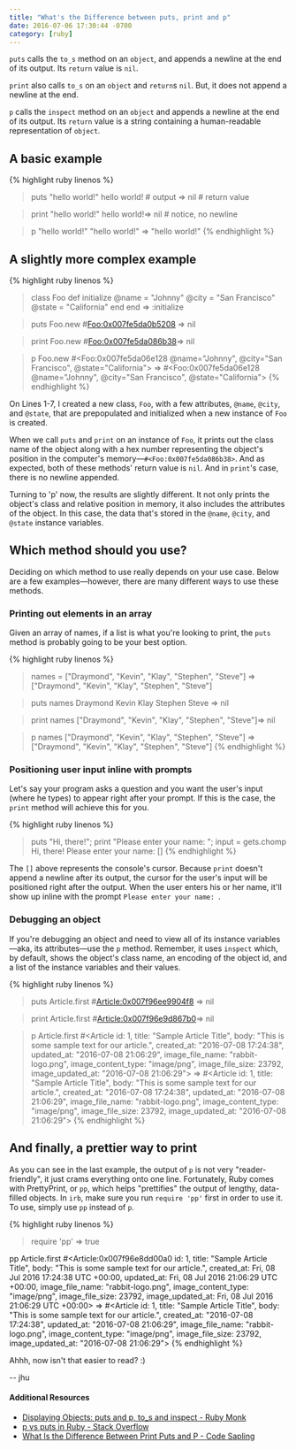 ```yaml
---
title: "What's the Difference between puts, print and p"
date: 2016-07-06 17:30:44 -0700
category: [ruby]
---
```


`puts` calls the `to_s` method on an `object`, and appends a newline at the end of its output. Its `return` value is `nil`.

`print` also calls `to_s` on an `object` and `return`s `nil`. But, it does not append a newline at the end.

`p` calls the `inspect` method on an `object` and appends a newline at the end of its output. Its `return` value is a string containing a human-readable representation of `object`.

## A basic example

{% highlight ruby linenos %}
> puts "hello world!"
hello world!             # output
=> nil                   # return value

> print "hello world!"
hello world!=> nil       # notice, no newline

> p "hello world!"
"hello world!"
=> "hello world!"
{% endhighlight %}

## A slightly more complex example

{% highlight ruby linenos %}
> class Foo
>   def initialize
>     @name = "Johnny"
>     @city = "San Francisco"
>     @state = "California"
>   end
> end
=> :initialize

> puts Foo.new
#<Foo:0x007fe5da0b5208>
=> nil

> print Foo.new
#<Foo:0x007fe5da086b38>=> nil

> p Foo.new
#<Foo:0x007fe5da06e128 @name="Johnny", @city="San Francisco", @state="California">
=> #<Foo:0x007fe5da06e128 @name="Johnny", @city="San Francisco", @state="California">
{% endhighlight %}

On Lines 1-7, I created a new class, `Foo`, with a few attributes, `@name`, `@city`, and `@state`, that are prepopulated and initialized when a new instance of `Foo` is created.

When we call `puts` and `print` on an instance of `Foo`, it prints out the class name of the object along with a hex number representing the object's position in the computer's memory—`#<Foo:0x007fe5da086b38>`. And as expected, both of these methods' return value is `nil`. And in `print`'s case, there is no newline appended.

Turning to 'p' now, the results are slightly different. It not only prints the object's class and relative position in memory, it also includes the attributes of the object. In this case, the data that's stored in the `@name`, `@city`, and `@state` instance variables.

## Which method should you use?

Deciding on which method to use really depends on your use case.
Below are a few examples—however, there are many different ways to use these methods.

### Printing out elements in an array

Given an array of names, if a list is what you're looking to print, the `puts` method is probably going to be your best option.

{% highlight ruby linenos %}
> names = ["Draymond", "Kevin", "Klay", "Stephen", "Steve"]
=> ["Draymond", "Kevin", "Klay", "Stephen", "Steve"]

> puts names
Draymond
Kevin
Klay
Stephen
Steve
=> nil

> print names
["Draymond", "Kevin", "Klay", "Stephen", "Steve"]=> nil

> p names
["Draymond", "Kevin", "Klay", "Stephen", "Steve"]
=> ["Draymond", "Kevin", "Klay", "Stephen", "Steve"]
{% endhighlight %}

### Positioning user input inline with prompts

Let's say your program asks a question and you want the user's input (where he types) to appear right after your prompt. If this is the case, the `print` method will achieve this for you.

{% highlight ruby linenos %}
> puts "Hi, there!";
  print "Please enter your name: ";
  input = gets.chomp
Hi, there!
Please enter your name: []
{% endhighlight %}

The `[]` above represents the console's cursor. Because `print` doesn't append a newline after its output, the cursor for the user's input will be positioned right after the output. When the user enters his or her name, it'll show up inline with the prompt `Please enter your name: `.


### Debugging an object

If you're debugging an object and need to view all of its instance variables—aka, its attributes—use the `p` method. Remember, it uses `inspect` which, by default, shows the object's class name, an encoding of the object id, and a list of the instance variables and their values.

{% highlight ruby linenos %}
> puts Article.first
#<Article:0x007f96ee9904f8>
=> nil

> print Article.first
#<Article:0x007f96e9d867b0>=> nil

> p Article.first
#<Article id: 1, title: "Sample Article Title", body: "This is some sample text for our article.", created_at: "2016-07-08 17:24:38", updated_at: "2016-07-08 21:06:29", image_file_name: "rabbit-logo.png", image_content_type: "image/png", image_file_size: 23792, image_updated_at: "2016-07-08 21:06:29">
=> #<Article id: 1, title: "Sample Article Title", body: "This is some sample text for our article.", created_at: "2016-07-08 17:24:38", updated_at: "2016-07-08 21:06:29", image_file_name: "rabbit-logo.png", image_content_type: "image/png", image_file_size: 23792, image_updated_at: "2016-07-08 21:06:29">
{% endhighlight %}


## And finally, a prettier way to print

As you can see in the last example, the output of `p` is not very "reader-friendly", it just crams everything onto one line. Fortunately, Ruby comes with PrettyPrint, or `pp`, which helps "prettifies" the output of lengthy, data-filled objects. In `irb`, make sure you run `require 'pp'` first in order to use it. To use, simply use `pp` instead of `p`.

{% highlight ruby linenos %}
> require 'pp'
=> true

pp Article.first
#<Article:0x007f96e8dd00a0
 id: 1,
 title: "Sample Article Title",
 body: "This is some sample text for our article.",
 created_at: Fri, 08 Jul 2016 17:24:38 UTC +00:00,
 updated_at: Fri, 08 Jul 2016 21:06:29 UTC +00:00,
 image_file_name: "rabbit-logo.png",
 image_content_type: "image/png",
 image_file_size: 23792,
 image_updated_at: Fri, 08 Jul 2016 21:06:29 UTC +00:00>
=> #<Article id: 1, title: "Sample Article Title", body: "This is some sample text for our article.", created_at: "2016-07-08 17:24:38", updated_at: "2016-07-08 21:06:29", image_file_name: "rabbit-logo.png", image_content_type: "image/png", image_file_size: 23792, image_updated_at: "2016-07-08 21:06:29">
{% endhighlight %}

Ahhh, now isn't that easier to read? :)

-- jhu

#### Additional Resources

* [Displaying Objects: puts and p, to_s and inspect - Ruby Monk](https://rubymonk.com/learning/books/4-ruby-primer-ascent/chapters/45-more-classes/lessons/108-displaying-objects)
* [p vs puts in Ruby - Stack Overflow](http://stackoverflow.com/questions/1255324/p-vs-puts-in-ruby)
* [What Is the Difference Between Print Puts and P - Code Sapling](http://www.codesapling.com/blog/2014/08/30/what-is-the-difference-between-print-puts-and-p/)
